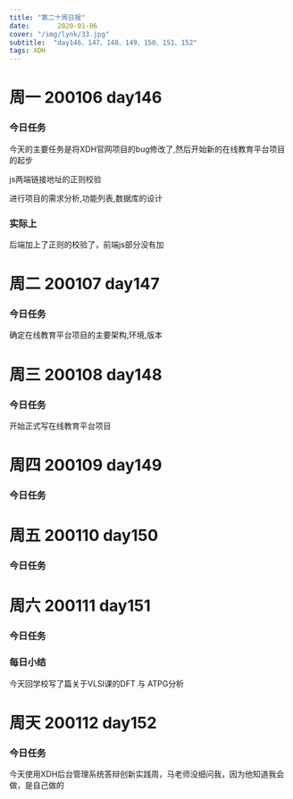 ```yaml
---  
title: "第二十周日报"   
date:       2020-01-06
cover: "/img/lynk/33.jpg"
subtitle:  "day146、147、148、149、150、151、152"   
tags: XDH    
---  
```











# 周一 200106 day146
### 今日任务
今天的主要任务是将XDH官网项目的bug修改了,然后开始新的在线教育平台项目的起步

js两端链接地址的正则校验

进行项目的需求分析,功能列表,数据库的设计
### 实际上
后端加上了正则的校验了，前端js部分没有加
# 周二 200107 day147
### 今日任务
确定在线教育平台项目的主要架构,环境,版本

# 周三 200108 day148
### 今日任务
开始正式写在线教育平台项目
# 周四 200109 day149
### 今日任务

# 周五 200110 day150
### 今日任务

# 周六 200111 day151
### 今日任务

### 每日小结
今天回学校写了篇关于VLSI课的DFT 与 ATPG分析
  

# 周天 200112 day152
### 今日任务

今天使用XDH后台管理系统答辩创新实践周，马老师没细问我，因为他知道我会做，是自己做的



